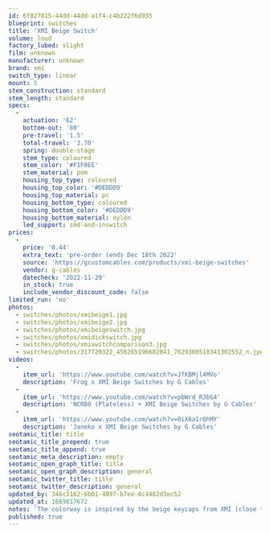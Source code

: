 ```yaml
---
id: 6f027015-44dd-44dd-a1f4-c4b222f6d935
blueprint: switches
title: 'XMI Beige Switch'
volume: loud
factory_lubed: slight
film: unknown
manufacturer: unknown
brand: xmi
switch_type: linear
mount: 5
stem_construction: standard
stem_length: standard
specs:
  -
    actuation: '62'
    bottom-out: '80'
    pre-travel: '1.5'
    total-travel: '3.70'
    spring: double-stage
    stem_type: coloured
    stem_color: '#F1F0EE'
    stem_material: pom
    housing_top_type: coloured
    housing_top_color: '#DEDDD9'
    housing_top_material: pc
    housing_bottom_type: coloured
    housing_bottom_color: '#DEDDD9'
    housing_bottom_material: nylon
    led_support: smd-and-inswitch
prices:
  -
    price: '0.44'
    extra_text: 'pre-order (ends Dec 18th 2022'
    source: 'https://gcustomcables.com/products/xmi-beige-switches'
    vendor: g-cables
    datecheck: '2022-11-29'
    in_stock: true
    include_vendor_discount_code: false
limited_run: 'no'
photos:
  - switches/photos/xmibeige1.jpg
  - switches/photos/xmibeige2.jpg
  - switches/photos/xmibeigeswitch.jpg
  - switches/photos/xmidickswitch.jpg
  - switches/photos/xmiswitchcomparison3.jpg
  - switches/photos/317720322_456265196682041_7629308518341302552_n.jpg
videos:
  -
    item_url: 'https://www.youtube.com/watch?v=JfKBMjl4MVo'
    description: 'Frog x XMI Beige Switches by G Cables'
  -
    item_url: 'https://www.youtube.com/watch?v=pbWrd_RJbG4'
    description: 'NCR80 (Plateless) + XMI Beige Switches by G Cables'
  -
    item_url: 'https://www.youtube.com/watch?v=0iX6a1rQhMY'
    description: 'Janeko x XMI Beige Switches by G Cables'
seotamic_title: title
seotamic_title_prepend: true
seotamic_title_append: true
seotamic_meta_description: empty
seotamic_open_graph_title: title
seotamic_open_graph_description: general
seotamic_twitter_title: title
seotamic_twitter_description: general
updated_by: 346c3162-6b01-4097-b7ee-8c4482d3ec52
updated_at: 1669817672
notes: 'The colorway is inspired by the beige keycaps from XMI (close to L9 and U9). XMI Beige is a smooth linear switch with minimum stem wobble, snappy 62g double staged spring with a deep but loud bottom out.'
published: true
---
```


